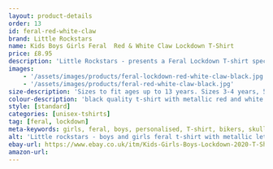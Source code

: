 ```yaml
---
layout: product-details
order: 13
id: feral-red-white-claw
brand: Little Rockstars
name: Kids Boys Girls Feral  Red & White Claw Lockdown T-Shirt
price: £8.95
description: 'Little Rockstars - presents a Feral Lockdown T-shirt specially designed for the child that just wont sit still, never listens and breaks everything they get their hands on! Why not decorate your little ones with this warning message for  others to heed during these strange times.'
images: 
    - '/assets/images/products/feral-lockdown-red-white-claw-black.jpg'
    - '/assets/images/products/feral-red-white-claw-black.jpg'
size-description: 'Sizes to fit ages up to 13 years. Sizes 3-4 years, 5-6 years, 7-8 years, 9-11 years, 12-13 years.'
colour-description: 'black quality t-shirt with metallic red and white lettering.'
style: [standard]
categories: [unisex-tshirts]
tag: [feral, lockdown]
meta-keywords: girls, feral, boys, personalised, T-shirt, bikers, skulls, cool, cute, little, lady, skull, lucky, rider, rock, rocker, grunge, metal, punk, skater, skull and cross bones, girls skull t-shirt, girls skull tee, gigs, festivals, look cool, toddler, teen
alt: 'Little rockstars - boys and girls feral t-shirt with metallic lettering perfect for birthdays or as a gift or present for your feral little rockstars'
ebay-url: https://www.ebay.co.uk/itm/Kids-Girls-Boys-Lockdown-2020-T-Shirt-Feral-Red-White-Tiger-Claw-Scratch-Tee/313116923353?hash=item48e73915d9:g:2PMAAOSw6Xte59eY&var=611836633741
amazon-url: 
---
```

